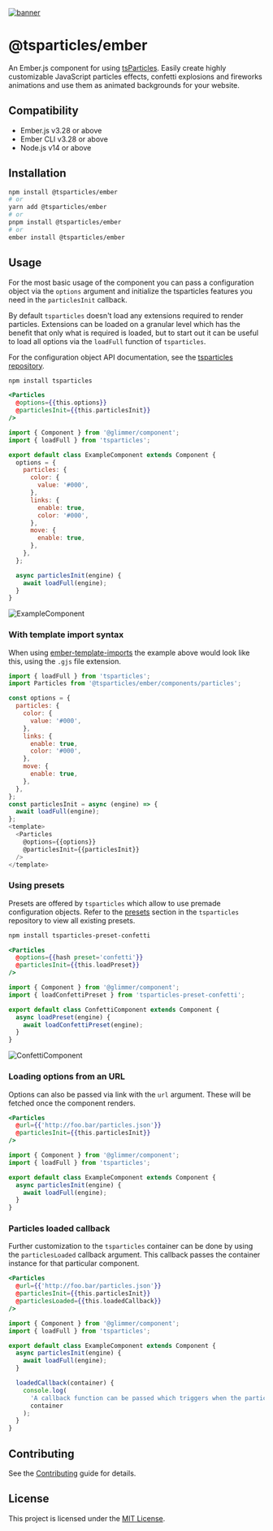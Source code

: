 [![banner](https://particles.js.org/images/banner3.png)](https://particles.js.org)

# @tsparticles/ember

An Ember.js component for using [tsParticles](https://github.com/matteobruni/tsparticles). Easily create highly customizable JavaScript particles effects, confetti explosions and fireworks animations and use them as animated backgrounds for your website.


## Compatibility

* Ember.js v3.28 or above
* Ember CLI v3.28 or above
* Node.js v14 or above


## Installation

```bash
npm install @tsparticles/ember
# or
yarn add @tsparticles/ember
# or
pnpm install @tsparticles/ember
# or
ember install @tsparticles/ember
```


## Usage

For the most basic usage of the component you can pass a configuration object via the `options` argument and initialize the tsparticles features you need in the `particlesInit` callback.

By default `tsparticles` doesn't load any extensions required to render particles. Extensions can be loaded on a granular level which has the benefit that only what is required is loaded, but to start out it can be useful to load all options via the `loadFull` function of `tsparticles`.

For the configuration object API documentation, see the [tsparticles repository](https://github.com/matteobruni/tsparticles).

```bash
npm install tsparticles
```

```hbs
<Particles
  @options={{this.options}}
  @particlesInit={{this.particlesInit}}
/>
```
```js
import { Component } from '@glimmer/component';
import { loadFull } from 'tsparticles';

export default class ExampleComponent extends Component {
  options = {
    particles: {
      color: {
        value: '#000',
      },
      links: {
        enable: true,
        color: '#000',
      },
      move: {
        enable: true,
      },
    },
  };

  async particlesInit(engine) {
    await loadFull(engine);
  }
}
```

![ExampleComponent](/images/minimal.png)

### With template import syntax

 When using [ember-template-imports](https://github.com/ember-template-imports/ember-template-imports) the example above would look like this, using the `.gjs` file extension.

 ```js
 import { loadFull } from 'tsparticles';
 import Particles from '@tsparticles/ember/components/particles';
 
 const options = {
   particles: {
     color: {
       value: '#000',
     },
     links: {
       enable: true,
       color: '#000',
     },
     move: {
       enable: true,
     },
   },
 };
 const particlesInit = async (engine) => {
   await loadFull(engine);
 };
 <template>
   <Particles
     @options={{options}}
     @particlesInit={{particlesInit}}
   />
 </template>
 ```

### Using presets

Presets are offered by `tsparticles` which allow to use premade configuration objects. Refer to the [presets](https://github.com/matteobruni/tsparticles#Presets) section in the `tsparticles` repository to view all existing presets.

```bash
npm install tsparticles-preset-confetti
```

```hbs
<Particles
  @options={{hash preset='confetti'}}
  @particlesInit={{this.loadPreset}}
/>
```
```js
import { Component } from '@glimmer/component';
import { loadConfettiPreset } from 'tsparticles-preset-confetti';

export default class ConfettiComponent extends Component {
  async loadPreset(engine) {
    await loadConfettiPreset(engine);
  }
}
```

![ConfettiComponent](/images/confetti.png)

### Loading options from an URL

Options can also be passed via link with the `url` argument. These will be fetched once the component renders.

```hbs
<Particles
  @url={{'http://foo.bar/particles.json'}}
  @particlesInit={{this.particlesInit}}
/>
```
```js
import { Component } from '@glimmer/component';
import { loadFull } from 'tsparticles';

export default class ExampleComponent extends Component {
  async particlesInit(engine) {
    await loadFull(engine);
  }
}
```

### Particles loaded callback

Further customization to the `tsparticles` container can be done by using the `particlesLoaded` callback argument. This callback passes the container instance for that particular component.

```hbs
<Particles
  @url={{'http://foo.bar/particles.json'}}
  @particlesInit={{this.particlesInit}}
  @particlesLoaded={{this.loadedCallback}}
/>
```
```js
import { Component } from '@glimmer/component';
import { loadFull } from 'tsparticles';

export default class ExampleComponent extends Component {
  async particlesInit(engine) {
    await loadFull(engine);
  }

  loadedCallback(container) {
    console.log(
      'A callback function can be passed which triggers when the particles are loaded',
      container
    );
  }
}
```

## Contributing

See the [Contributing](CONTRIBUTING.md) guide for details.


## License

This project is licensed under the [MIT License](LICENSE.md).
